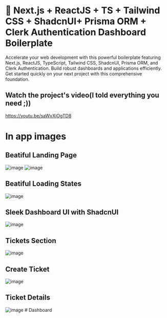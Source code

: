# 🚀 Next.js + ReactJS + TS + Tailwind CSS + ShadcnUI+ Prisma ORM + Clerk Authentication Dashboard Boilerplate

Accelerate your web development with this powerful boilerplate featuring Next.js, ReactJS, TypeScript, 
Tailwind CSS, ShadcnUI, Prisma ORM, and Clerk Authentication. Build robust dashboards and applications efficiently.
Get started quickly on your next project with this comprehensive foundation.

## Watch the project's video(I told everything you need ;))

https://youtu.be/saWvXjOgTD8

# In app images

## Beatiful Landing Page
![image](https://github.com/muefdo/nextjs-tailwindcss-clerk-dashboard-boilerplate/assets/112949938/c66375d6-813a-42a7-951a-752d9463ec55)
![image](https://github.com/muefdo/nextjs-tailwindcss-clerk-dashboard-boilerplate/assets/112949938/1aafa49e-863b-4414-8403-3a9f39c22e9e)


##  Beatiful Loading States 
![image](https://github.com/muefdo/nextjs-tailwindcss-clerk-dashboard-boilerplate/assets/112949938/bab62c3b-6ca0-4e06-ad8c-61658b62599d)

## Sleek Dashboard UI with ShadcnUI

![image](https://github.com/muefdo/nextjs-tailwindcss-clerk-dashboard-boilerplate/assets/112949938/12666c4f-0d53-4dc0-8c5a-3c170189042a)

## Tickets Section
![image](https://github.com/muefdo/nextjs-tailwindcss-clerk-dashboard-boilerplate/assets/112949938/416f217c-6d4a-44c8-ad2c-01c39f8ca710)

## Create Ticket

![image](https://github.com/muefdo/nextjs-tailwindcss-clerk-dashboard-boilerplate/assets/112949938/2c78967f-5231-4232-88b0-49c02879122d)

## Ticket Details

![image](https://github.com/muefdo/nextjs-tailwindcss-clerk-dashboard-boilerplate/assets/112949938/657cbf85-f928-42c7-bba0-a42e6b1fc3ed)
#   D a s h b o a r d  
 